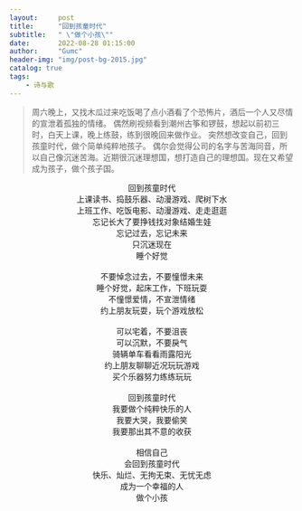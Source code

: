 ```yaml
---
layout:     post
title:      "回到孩童时代"
subtitle:   " \"做个小孩\""
date:       2022-08-28 01:15:00
author:     "Gumc"
header-img: "img/post-bg-2015.jpg"
catalog: true
tags:
    - 诗与歌
---
```

> 周六晚上，又找木瓜过来吃饭喝了点小酒看了个恐怖片，酒后一个人又尽情的宣泄着孤独的情绪。
> 偶然刷视频看到潮州古筝和锣鼓，想起以前初三时，白天上课，晚上练鼓，练到很晚回来做作业。
> 突然想改变自己，回到孩童时代，做个简单纯粹地孩子。
> 偶尔会觉得公司的名字与苦海同音，所以自己像沉迷苦海。近期很沉迷理想国，想打造自己的理想国。现在又希望成为孩子，做个孩子国。

<center>

回到孩童时代  <br/>
上课读书、捣鼓乐器、动漫游戏、爬树下水  <br/>
上班工作、吃饭电影、动漫游戏、走走逛逛  <br/>
忘记长大了要挣钱找对象结婚生娃  <br/>
忘记过去，忘记未来  <br/>
只沉迷现在  <br/>
睡个好觉  <br/>
<br/>
不要悼念过去，不要憧憬未来  <br/>
睡个好觉，起床工作，下班玩耍  <br/>
不憧憬爱情，不宣泄情绪  <br/>
约上朋友玩耍，玩个游戏放松  <br/>
<br/>
可以宅着，不要沮丧  <br/>
可以沉默，不要戾气  <br/>
骑辆单车看看雨露阳光  <br/>
约上朋友聊聊近况玩玩游戏  <br/>
买个乐器努力练练玩玩    <br/>
<br/>
回到孩童时代   <br/>
我要做个纯粹快乐的人  <br/>
我要大哭，我要偷笑  <br/>
我要那出其不意的收获  <br/>
<br/>
相信自己  <br/>
会回到孩童时代   <br/>
快乐、灿烂、无拘无束、无忧无虑  <br/>
成为一个幸福的人  <br/>
做个小孩  <br/>

</center>
